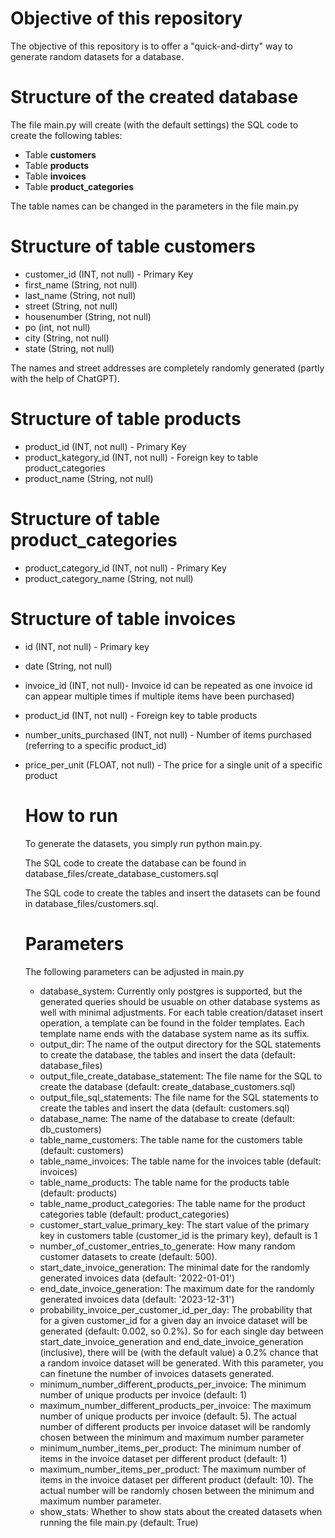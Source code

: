 # Objective of this repository
The objective of this repository is to offer a "quick-and-dirty" way to generate random datasets for a database.

# Structure of the created database
The file main.py will create (with the default settings) the SQL code to create the following tables:

- Table **customers**
- Table **products**
- Table **invoices**
- Table **product_categories**

The table names can be changed in the parameters in the file main.py

# Structure of table customers
- customer_id (INT, not null) - Primary Key
- first_name (String, not null)
- last_name (String, not null)
- street (String, not null)
- housenumber (String, not null)
- po (int, not null)
- city (String, not null)
- state (String, not null)

The names and street addresses are completely randomly generated (partly with the help of ChatGPT). 

# Structure of table products
- product_id (INT, not null) - Primary Key
- product_kategory_id (INT, not null) - Foreign key to table product_categories
- product_name (String, not null)

# Structure of table product_categories
- product_category_id (INT, not null) - Primary Key
- product_category_name (String, not null)

# Structure of table invoices
- id (INT, not null) - Primary key
- date (String, not null)
- invoice_id (INT, not null)- Invoice id can be repeated as one invoice id can appear multiple times if multiple items have been purchased)
- product_id (INT, not null) - Foreign key to table products
- number_units_purchased (INT, not null) - Number of items purchased (referring to a specific product_id)
- price_per_unit (FLOAT, not null) - The price for a single unit of a specific product

  # How to run
  To generate the datasets, you simply run python main.py.

  The SQL code to create the database can be found in database_files/create_database_customers.sql

  The SQL code to create the tables and insert the datasets can be found in database_files/customers.sql.

  # Parameters
  The following parameters can be adjusted in main.py

  - database_system: Currently only postgres is supported, but the generated queries should be usuable on other database systems as well with minimal adjustments.
    For each table creation/dataset insert operation, a template can be found in the folder templates. Each template name ends with the database system name as its suffix.
  - output_dir: The name of the output directory for the SQL statements to create the database, the tables and insert the data (default: database_files)
  - output_file_create_database_statement: The file name for the SQL to create the database (default: create_database_customers.sql)
  - output_file_sql_statements: The file name for the SQL statements to create the tables and insert the data (default: customers.sql)
  - database_name: The name of the database to create (default: db_customers)
  - table_name_customers: The table name for the customers table (default: customers)
  - table_name_invoices: The table name for the invoices table (default: invoices)
  - table_name_products: The table name for the products table (default: products)
  - table_name_product_categories: The table name for the product categories table (default: product_categories)
  - customer_start_value_primary_key: The start value of the primary key in customers table (customer_id is the primary key), default is 1
  - number_of_customer_entries_to_generate: How many random customer datasets to create (default: 500).
  - start_date_invoice_generation: The minimal date for the randomly generated invoices data (default: '2022-01-01')
  - end_date_invoice_generation: The maximum date for the randomly generated invoices data (default: '2023-12-31')
  - probability_invoice_per_customer_id_per_day: The probability that for a given customer_id for a given day an invoice dataset will be generated (default: 0.002, so 0.2%). So for each single day between start_date_invoice_generation
    and end_date_invoice_generation (inclusive), there will be (with the default value) a 0.2% chance that a random invoice dataset will be generated. With this parameter, you can finetune the number of invoices datasets generated.
  - minimum_number_different_products_per_invoice: The minimum number of unique products per invoice (default: 1)
  - maximum_number_different_products_per_invoice: The maximum number of unique products per invoice (default: 5). The actual number of different products per invoice dataset will be randomly chosen between the minimum and maximum number parameter
  - minimum_number_items_per_product: The minimum number of items in the invoice dataset per different product (default: 1)
  - maximum_number_items_per_product: The maximum number of items in the invoice dataset per different product (default: 10). The actual number will be randomly chosen between the minimum and maximum number parameter.
  - show_stats: Whether to show stats about the created datasets when running the file main.py (default: True)    
